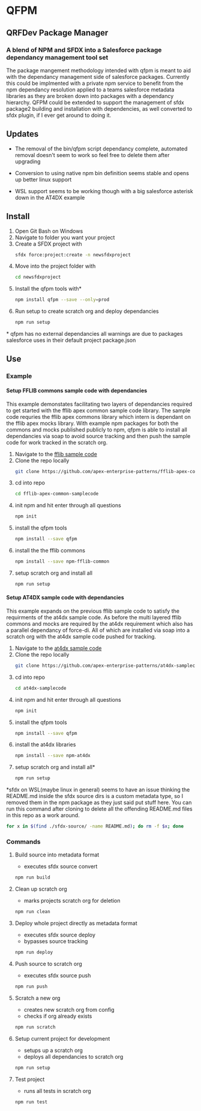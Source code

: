 # QFPM

## QRFDev Package Manager

### A blend of NPM and SFDX into a Salesforce package dependancy management tool set

The package mangement methodology intended with qfpm is meant to aid with the dependancy management side of salesforce packages. Currently this could be implmented with a private npm service to benefit from the npm dependancy resolution applied to a teams salesforce metadata libraries as they are broken down into packages with a dependancy hierarchy. QFPM could be extended to support the management of sfdx package2 building and installation with dependencies, as well converted to sfdx plugin, if I ever get around to doing it.  

## Updates

- The removal of the bin/qfpm script dependancy complete, automated removal doesn't seem to work so feel free to delete them after upgrading

- Conversion to using native npm bin definition seems stable and opens up better linux support

- WSL support seems to be working though with a big salesforce asterisk down in the AT4DX example

## Install

1. Open Git Bash on Windows
1. Navigate to folder you want your project
1. Create a SFDX project with
    ```bash
    sfdx force:project:create -n newsfdxproject
    ```
1. Move into the project folder with
    ```bash
    cd newsfdxproject
    ```
1. Install the qfpm tools with*
    ```bash
    npm install qfpm --save --only=prod
    ```
1. Run setup to create scratch org and deploy dependancies
    ```bash
    npm run setup
    ```

 \* qfpm has no external dependancies all warnings are due to packages salesforce uses in their default project package.json

## Use

### Example

#### Setup FFLIB commons sample code with dependancies

This example demonstates facilitating two layers of dependancies required to get started with the fflib apex common sample code library. The sample code requries the fflib apex commons library which intern is dependant on the fflib apex mocks library. With example npm packages for both the commons and mocks published publicly to npm, qfpm is able to install all dependancies via soap to avoid source tracking and then push the sample code for work tracked in the scratch org. 

1. Navigate to the [fflib sample code](https://github.com/apex-enterprise-patterns/fflib-apex-common-samplecode)
1. Clone the repo locally
    ```bash
    git clone https://github.com/apex-enterprise-patterns/fflib-apex-common-samplecode.git
    ```
1. cd into repo
    ```bash
    cd fflib-apex-common-samplecode
    ```
1. init npm and hit enter through all questions
    ```bash
    npm init
    ```
1. install the qfpm tools
    ```bash
    npm install --save qfpm
    ```
1. install the the fflib commons
    ```bash
    npm install --save npm-fflib-common
    ```
1. setup scratch org and install all
    ```bash
    npm run setup
    ```


#### Setup AT4DX sample code with dependancies

This example expands on the previous fflib sample code to satisfy the requirments of the at4dx sample code. As before the multi layered fflib commons and mocks are required by the at4dx requirement which also has a parallel dependancy of force-di. All of which are installed via soap into a scratch org with the at4dx sample code pushed for tracking.

1. Navigate to the [at4dx sample code](https://github.com/apex-enterprise-patterns/at4dx-samplecode)
1. Clone the repo locally
    ```bash
    git clone https://github.com/apex-enterprise-patterns/at4dx-samplecode.git
    ```
1. cd into repo
    ```bash
    cd at4dx-samplecode
    ```
1. init npm and hit enter through all questions
    ```bash
    npm init
    ```
1. install the qfpm tools
    ```bash
    npm install --save qfpm
    ```
1. install the at4dx libraries
    ```bash
    npm install --save npm-at4dx
    ```
1. setup scratch org and install all*
    ```bash
    npm run setup
    ```

*sfdx on WSL(maybe linux in general) seems to have an issue thinking the README.md inside the sfdx source dirs is a custom metadata type, so I removed them in the npm package as they just said put stuff here. You can run this command after cloning to delete all the offending README.md files in this repo as a work around.

  ```bash
  for x in $(find ./sfdx-source/ -name README.md); do rm -f $x; done
  ```

### Commands

1. Build source into metadata format

    - executes sfdx source convert

    ```bash
    npm run build
    ```

1. Clean up scratch org

    - marks projects scratch org for deletion

    ```bash
    npm run clean
    ```

1. Deploy whole project directly as metadata format

    - executes sfdx source deploy
    - bypasses source tracking

    ```bash
    npm run deploy
    ```

1. Push source to scratch org

    - executes sfdx source push

    ```bash
    npm run push
    ```

1. Scratch a new org

    - creates new scratch org from config
    - checks if org already exists

    ```bash
    npm run scratch
    ```

1. Setup current project for development

    - setups up a scratch org
    - deploys all dependancies to scratch org

    ```bash
    npm run setup
    ```

1. Test project

    - runs all tests in scratch org

    ```bash
    npm run test
    ```